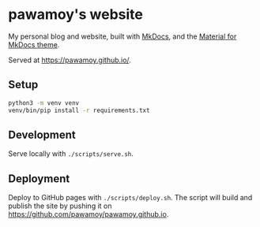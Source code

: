 # pawamoy's website

My personal blog and website, built with [MkDocs](https://mkdocs.org),
and the [Material for MkDocs theme](https://squidfunk.github.io/mkdocs-material/).

Served at https://pawamoy.github.io/.

## Setup

```bash
python3 -m venv venv
venv/bin/pip install -r requirements.txt
```

## Development

Serve locally with `./scripts/serve.sh`.

## Deployment

Deploy to GitHub pages with `./scripts/deploy.sh`.
The script will build and publish the site by pushing it
on https://github.com/pawamoy/pawamoy.github.io.
